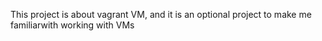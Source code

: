 This project is about vagrant VM, and it is an optional project to make me familiarwith working with VMs
